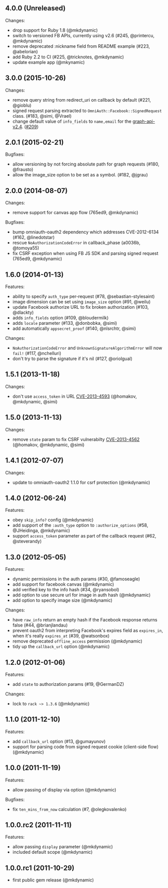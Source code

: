 ## 4.0.0 (Unreleased)

Changes:

  - drop support for Ruby 1.8 (@mkdynamic)
  - switch to versioned FB APIs, currently using v2.6 (#245, @printercu, @mkdynamic)
  - remove deprecated :nickname field from README example (#223, @abelorian)
  - add Ruby 2.2 to CI (#225, @tricknotes, @mkdynamic)
  - update example app (@mkynamic)

## 3.0.0 (2015-10-26)

Changes:

  - remove query string from redirect_uri on callback by default (#221, @gioblu)
  - signed request parsing extracted to `OmniAuth::Facebook::SignedRequest` class. (#183, @simi, @Vrael)
  - change default value of `info_fields` to `name,email` for the [graph-api-v2.4](https://developers.facebook.com/blog/post/2015/07/08/graph-api-v2.4/). ([#209](https://github.com/mkdynamic/omniauth-facebook/pull/209))

## 2.0.1 (2015-02-21)

Bugfixes:

  - allow versioning by not forcing absolute path for graph requests (#180, @frausto)
  - allow the image_size option to be set as a symbol. (#182, @jgrau)

## 2.0.0 (2014-08-07)

Changes:

  - remove support for canvas app flow (765ed9, @mkdynamic)

Bugfixes:

  - bump omniauth-oauth2 dependency which addresses CVE-2012-6134 (#162, @linedotstar)
  - rescue `NoAuthorizationCodeError` in callback_phase (a0036b, @tomoya55)
  - fix CSRF exception when using FB JS SDK and parsing signed request (765ed9, @mkdynamic)

## 1.6.0 (2014-01-13)

Features:

  - ability to specify `auth_type` per-request (#78, @sebastian-stylesaint)
  - image dimension can be set using `image_size` option (#91, @weilu)
  - update Facebook authorize URL to fix broken authorization (#103, @dlackty)
  - adds `info_fields` option (#109, @bloudermilk)
  - adds `locale` parameter (#133, @donbobka, @simi)
  - add automatically `appsecret_proof` (#140, @nlsrchtr, @simi)

Changes:

  - `NoAuthorizationCodeError` and `UnknownSignatureAlgorithmError` will now `fail!` (#117, @nchelluri)
  -  don't try to parse the signature if it's nil (#127, @oriolgual)

## 1.5.1 (2013-11-18)

Changes:

  - don't use `access_token` in URL [CVE-2013-4593](https://github.com/mkdynamic/omniauth-facebook/wiki/Access-token-vulnerability:-CVE-2013-4593) (@homakov, @mkdynamic, @simi)

## 1.5.0 (2013-11-13)

Changes:

  - remove `state` param to fix CSRF vulnerabilty [CVE-2013-4562](https://github.com/mkdynamic/omniauth-facebook/wiki/CSRF-vulnerability:-CVE-2013-4562) (@homakov, @mkdynamic, @simi)

## 1.4.1 (2012-07-07)

Changes:

  - update to omniauth-oauth2 1.1.0 for csrf protection (@mkdynamic)

## 1.4.0 (2012-06-24)

Features:

  - obey `skip_info?` config (@mkdynamic)
  - add support of the `:auth_type` option to `:authorize_options` (#58, @JHeidinga, @mkdynamic)
  - support `access_token` parameter as part of the callback request (#62, @steverandy)

## 1.3.0 (2012-05-05)

Features:

  - dynamic permissions in the auth params (#30, @famoseagle)
  - add support for facebook canvas (@mkdynamic)
  - add verified key to the info hash (#34, @ryansobol)
  - add option to use secure url for image in auth hash (@mkdynamic)
  - add option to specify image size (@mkdynamic)

Changes:

  - have `raw_info` return an empty hash if the Facebook response returns false (#44, @brianjlandau)
  - prevent oauth2 from interpreting Facebook's expires field as `expires_in`, when it's really `expires_at` (#39, @watsonbox)
  - remove deprecated `offline_access` permission (@mkdynamic)
  - tidy up the `callback_url` option (@mkdynamic)

## 1.2.0 (2012-01-06)

Features:

  - add `state` to authorization params (#19, @GermanDZ)

Changes:

  - lock to `rack ~> 1.3.6` (@mkdynamic)

## 1.1.0 (2011-12-10)

Features:

  - add `callback_url` option (#13, @gumayunov)
  - support for parsing code from signed request cookie (client-side flow) (@mkdynamic)

## 1.0.0 (2011-11-19)

Features:

  - allow passing of display via option (@mkdynamic)

Bugfixes:

  - fix `ten_mins_from_now` calculation (#7, @olegkovalenko)

## 1.0.0.rc2 (2011-11-11)

Features:

  - allow passing `display` parameter (@mkdynamic)
  - included default scope (@mkdynamic)

## 1.0.0.rc1 (2011-10-29)

  - first public gem release (@mkdynamic)
